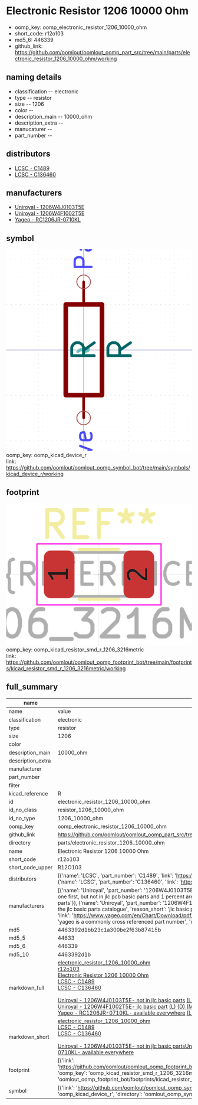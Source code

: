 # Electronic Resistor 1206 10000 Ohm

  
* oomp_key: oomp_electronic_resistor_1206_10000_ohm 
* short_code: r12o103
* md5_6: 446339  
* github_link: https://github.com/oomlout/oomlout_oomp_part_src/tree/main/parts/electronic_resistor_1206_10000_ohm/working  
## naming details
* classification -- electronic
* type -- resistor
* size -- 1206
* color -- 
* description_main -- 10000_ohm
* description_extra -- 
* manucaturer -- 
* part_number -- 

## distributors
* [LCSC - C1489](https://lcsc.com/product-detail/C1489.html)  
* [LCSC - C136460](https://lcsc.com/product-detail/C136460.html)  

## manufacturers
* [Uniroyal - 1206W4J0103T5E]()  
* [Uniroyal - 1206W4F1002T5E]()  
* [Yageo - RC1206JR-0710KL](https://www.yageo.com/en/Chart/Download/pdf/RC1206JR-0710KL)  

## symbol

![](symbol/0/working/working_600.png)  
oomp_key: oomp_kicad_device_r  
link: https://github.com/oomlout/oomlout_oomp_symbol_bot/tree/main/symbols/kicad_device_r/working  

## footprint

![](footprint/0/working/working_600.png)  
oomp_key: oomp_kicad_resistor_smd_r_1206_3216metric  
link: https://github.com/oomlout/oomlout_oomp_footprint_bot/tree/main/footprints/kicad_resistor_smd_r_1206_3216metric/working  

## full_summary
| name | value | 
| --- | --- | 
| name | value | 
| classification | electronic | 
| type | resistor | 
| size | 1206 | 
| color |  | 
| description_main | 10000_ohm | 
| description_extra |  | 
| manufacturer |  | 
| part_number |  | 
| filter |  | 
| kicad_reference | R | 
| id | electronic_resistor_1206_10000_ohm | 
| id_no_class | resistor_1206_10000_ohm | 
| id_no_type | 1206_10000_ohm | 
| oomp_key | oomp_electronic_resistor_1206_10000_ohm | 
| github_link | https://github.com/oomlout/oomlout_oomp_part_src/tree/main/parts/electronic_resistor_1206_10000_ohm/working | 
| directory | parts/electronic_resistor_1206_10000_ohm | 
| name | Electronic Resistor 1206 10000 Ohm | 
| short_code | r12o103 | 
| short_code_upper | R12O103 | 
| distributors | [{'name': 'LCSC', 'part_number': 'C1489', 'link': 'https://lcsc.com/product-detail/C1489.html', 'id': 'distributor_lcsc'}, {'name': 'LCSC', 'part_number': 'C136460', 'link': 'https://lcsc.com/product-detail/C136460.html', 'id': 'distributor_lcsc'}] | 
| manufacturers | [{'name': 'Uniroyal', 'part_number': '1206W4J0103T5E', 'link': '', 'id': 'manufacturer_uniroyal', 'note': {'reason': 'did this one first, but not in jlc pcb basic parts and 1 percent are and they are the same price', 'reason_short': 'not in jlc basic parts'}}, {'name': 'Uniroyal', 'part_number': '1206W4F1002T5E', 'link': '', 'id': 'manufacturer_uniroyal', 'note': {'reason': 'in the jlc basic parts catalogue', 'reason_short': 'jlc basic part'}}, {'name': 'Yageo', 'part_number': 'RC1206JR-0710KL', 'link': 'https://www.yageo.com/en/Chart/Download/pdf/RC1206JR-0710KL', 'id': 'manufacturer_yageo', 'note': {'reason': 'yageo is a commonly cross referenced part number', 'reason_short': 'available everywhere'}}] | 
| md5 | 4463392d1bb23c1a300be2f63b87415b | 
| md5_5 | 44633 | 
| md5_6 | 446339 | 
| md5_10 | 4463392d1b | 
| markdown_full | [electronic_resistor_1206_10000_ohm](https://github.com/oomlout/oomlout_oomp_part_src/tree/main/parts/electronic_resistor_1206_10000_ohm/working)<br>[r12o103](https://github.com/oomlout/oomlout_oomp_part_src/tree/main/parts/electronic_resistor_1206_10000_ohm/working)<br>[Electronic Resistor 1206 10000 Ohm](https://github.com/oomlout/oomlout_oomp_part_src/tree/main/parts/electronic_resistor_1206_10000_ohm/working)<br>[LCSC - C1489<br>](https://lcsc.com/product-detail/C1489.html)[LCSC - C136460<br>](https://lcsc.com/product-detail/C136460.html)<br>[Uniroyal - 1206W4J0103T5E- not in jlc basic parts]() [(L)  ](https://www.lcsc.com/search?q=1206W4J0103T5E)[(D)  ](https://www.digikey.com/en/products?keywords=1206W4J0103T5E)[(M)  ](https://www.mouser.com/Search/Refine?Keyword=1206W4J0103T5E)[(N)  ](https://www.newark.com/search?st=1206W4J0103T5E)[(SZ)  ](https://so.szlcsc.com/global.html?k=1206W4J0103T5E)<br>[Uniroyal - 1206W4F1002T5E- jlc basic part]() [(L)  ](https://www.lcsc.com/search?q=1206W4F1002T5E)[(D)  ](https://www.digikey.com/en/products?keywords=1206W4F1002T5E)[(M)  ](https://www.mouser.com/Search/Refine?Keyword=1206W4F1002T5E)[(N)  ](https://www.newark.com/search?st=1206W4F1002T5E)[(SZ)  ](https://so.szlcsc.com/global.html?k=1206W4F1002T5E)<br>[Yageo - RC1206JR-0710KL- available everywhere](https://www.yageo.com/en/Chart/Download/pdf/RC1206JR-0710KL) [(L)  ](https://www.lcsc.com/search?q=RC1206JR-0710KL)[(D)  ](https://www.digikey.com/en/products?keywords=RC1206JR-0710KL)[(M)  ](https://www.mouser.com/Search/Refine?Keyword=RC1206JR-0710KL)[(N)  ](https://www.newark.com/search?st=RC1206JR-0710KL)[(SZ)  ](https://so.szlcsc.com/global.html?k=RC1206JR-0710KL)<br> | 
| markdown_short | [electronic_resistor_1206_10000_ohm](https://github.com/oomlout/oomlout_oomp_part_src/tree/main/parts/electronic_resistor_1206_10000_ohm/working)<br>[LCSC - C1489<br>](https://lcsc.com/product-detail/C1489.html)[LCSC - C136460<br>](https://lcsc.com/product-detail/C136460.html)<br>[Uniroyal - 1206W4J0103T5E- not in jlc basic parts]()[Uniroyal - 1206W4F1002T5E- jlc basic part]()[Yageo - RC1206JR-0710KL- available everywhere](https://www.yageo.com/en/Chart/Download/pdf/RC1206JR-0710KL) | 
| footprint | [{'link': 'https://github.com/oomlout/oomlout_oomp_footprint_bot/tree/main/foootprntss/kicad_resistor_smd_r_1206_3216metric', 'oomp_key': 'oomp_kicad_resistor_smd_r_1206_3216metric', 'directory': 'oomlout_oomp_footprint_bot/footprints/kicad_resistor_smd_r_1206_3216metric//working/working.kicad_mod'}] | 
| symbol | [{'link': 'https://github.com/oomlout/oomlout_oomp_symbol_bot/tree/main/symbols/kicad_device_r', 'oomp_key': 'oomp_kicad_device_r', 'directory': 'oomlout_oomp_symbol_bot/symbols/kicad_device_r//working/working.kicad_sym'}] | 
